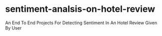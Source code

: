 # sentiment-analsis-on-hotel-review
An End To End Projects For Detecting Sentiment In An Hotel Review Given By User
